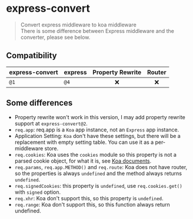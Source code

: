 # express-convert

> Convert express middleware to koa middleware  
> There is some difference between Express middleware and the converter, please see below.

## Compatibility

| express-convert | express | Property Rewrite | Router |
| --------------- | ------- | :--------------: | :----: |
| `@1`            | `@4`    |       :x:        |  :x:   |

## Some differences

- Property rewrite won't work in this version, I may add property rewrite support at `express-convert@2`.
- `req.app`: req.app is a `Koa` app instance, not an `Express` app instance.
- Application Setting: `Koa` don't have these settings, but there will be a replacement with empty setting table. You can use it as a per-middleware store.
- `req.cookies`: Koa uses the `cookies` module so this property is not a parsed cookie object, for what it is, see [Koa documents](https://koajs.com/#context).
- `req.params`, `req.app.METHOD()` and `req.route`: Koa does not have router, so the properties is always `undefined` and the method always returns `undefined`.
- `req.signedCookies`: this property is `undefined`, use `req.cookies.get()` with `signed` option.
- `req.xhr`: Koa don't support this, so this property is `undefined`.
- `req.range`: Koa don't support this, so this function always return undefined.
